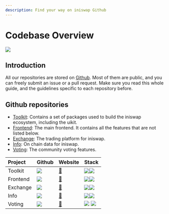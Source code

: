 ```yaml
---
description: Find your way on iniswap Github
---
```


# Codebase Overview

![](../../.gitbook/assets/docs-masthead-18-%20%281%29.png)

## Introduction

All our repositories are stored on [Github](https://github.com/iniswap). Most of them are public, and you can freely submit an issue or a pull request. Make sure you read this whole guide, and the guidelines specific to each repository before.

## Github repositories

* [Toolkit](https://github.com/iniswap/iniswap-toolkit): Contains a set of packages used to build the iniswap ecosystem, including the  uikit.
* [Frontend](https://github.com/iniswap/iniswap-frontend): The main frontend. It contains all the features that are not listed below.
* [Exchange](https://github.com/iniswap/iniswap-swap-interface): The trading platform for iniswap.
* [Info](https://github.com/iniswap/iniswap-info): On chain data for iniswap.
* [Voting](https://github.com/iniswap/snapshot-front): The community voting features.

| Project | Github | Website | Stack |
| :--- | :--- | :--- | :--- |
| Toolkit | [![](../../.gitbook/assets/github-mark-120px-plus.png)](https://github.com/iniswap/iniswap-toolkit) | [🔗](https://iniswap-uikit.netlify.app/) | ![](../../.gitbook/assets/download.svg)![](../../.gitbook/assets/ts-logo-round-128.svg) |
| Frontend | [![](../../.gitbook/assets/github-mark-120px-plus.png)](https://github.com/iniswap/iniswap-frontend) | [🔗](https://iniswap.finance/) | ![](../../.gitbook/assets/download.svg)![](../../.gitbook/assets/ts-logo-round-128.svg) |
| Exchange | [![](../../.gitbook/assets/github-mark-120px-plus.png)](https://github.com/iniswap/iniswap-swap-interface) | [🔗](https://exchange.iniswap.finance/) | ![](../../.gitbook/assets/download.svg)![](../../.gitbook/assets/ts-logo-round-128.svg) |
| Info | [![](../../.gitbook/assets/github-mark-120px-plus.png)](https://github.com/iniswap/iniswap-info) | [🔗](https://iniswap.info/) | ![](../../.gitbook/assets/download.svg)![](../../.gitbook/assets/javascript-logo.png) |
| Voting | [![](../../.gitbook/assets/github-mark-120px-plus.png)](https://github.com/iniswap/snapshot-front) | [🔗](https://voting.iniswap.finance/) | ![](../../.gitbook/assets/logo.png) ![](../../.gitbook/assets/ts-logo-round-128.svg) |

